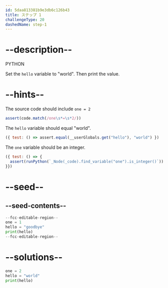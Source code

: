 ```yaml
---
id: 5daa813381b9e3db6c126b43
title: ステップ 1
challengeType: 20
dashedName: step-1
---
```


# --description--

PYTHON

Set the `hello` variable to "world". Then print the value.

# --hints--

The source code should include `one = 2`

```js
assert(code.match(/one\s*=\s*2/))
```

The `hello` variable should equal "world".

```js
({ test: () => assert.equal(__userGlobals.get("hello"), "world") })
```

The `one` variable should be an integer.

```js
({ test: () => {
  assert(runPython(`_Node(_code).find_variable("one").is_integer()`))
}})
```

# --seed--

## --seed-contents--

```py
--fcc-editable-region--
one = 1
hello = "goodbye"
print(hello)
--fcc-editable-region--
```

# --solutions--

```py
one = 2
hello = "world"
print(hello)
```
